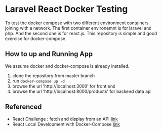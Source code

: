 # Laravel React Docker Testing
To test the docker compose with two different environment containers joining with a network.
The first container environemnt is for laravel and php. And the second one is for react.js.
This repository is simple and good exercise for docker-compose.

## How to up and Running App
We assume docker and docker-compose is already installed.

1. clone the repository from master branch
2. run `docker-compose up -d`
3. browse the url 'http://localhost:3000' for front end
4. browse the url 'http://localhost:8000/products' for backend data api

## Referenced 

- React Challenge : fetch and display from an API [link](https://www.better.dev/react-challenge-fetch-and-display-from-an-api)
- React Local Development with Docker-Compose [link](https://medium.com/bb-tutorials-and-thoughts/react-local-development-with-docker-compose-5a247710f997)